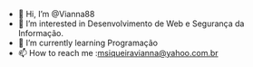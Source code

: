 - 👋 Hi, I’m @Vianna88
- 👀 I’m interested in  Desenvolvimento  de Web e Segurança da Informação.
- 🌱 I’m currently learning Programação
- 📫 How to reach me :msiqueiravianna@yahoo.com.br

<!---
Vianna88/Vianna88 is a ✨ special ✨ repository because its `README.md` (this file) appears on your GitHub profile.
You can click the Preview link to take a look at your changes.
--->
